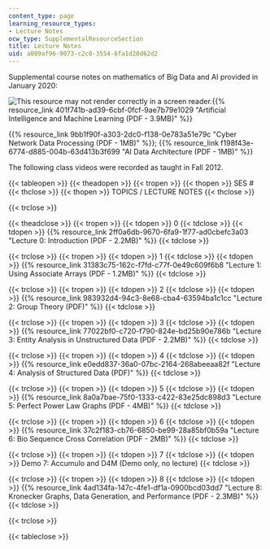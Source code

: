 ```yaml
---
content_type: page
learning_resource_types:
- Lecture Notes
ocw_type: SupplementalResourceSection
title: Lecture Notes
uid: a089af96-9073-c2c0-3554-6fa1d28d62d2
---
```


Supplemental course notes on mathematics of Big Data and AI provided in January 2020:

![This resource may not render correctly in a screen reader.](/images/inacessible.gif){{% resource_link 401f741b-ad39-6cbf-0fcf-9ae7b79e1029 "Artificial Intelligence and Machine Learning (PDF - 3.9MB)" %}}

{{% resource_link 9bb1f90f-a303-2dc0-f138-0e783a51e79c "Cyber Network Data Processing (PDF - 1MB)" %}}; {{% resource_link f198f43e-6774-d885-004b-63d413b3f699 "AI Data Architecture (PDF - 1MB)" %}}

The following class videos were recorded as taught in Fall 2012.

{{< tableopen >}}
{{< theadopen >}}
{{< tropen >}}
{{< thopen >}}
SES #
{{< thclose >}}
{{< thopen >}}
TOPICS / LECTURE NOTES
{{< thclose >}}

{{< trclose >}}

{{< theadclose >}}
{{< tropen >}}
{{< tdopen >}}
0
{{< tdclose >}}
{{< tdopen >}}
{{% resource_link 2ff0a6db-9670-6fa9-1f77-ad0cbefc3a03 "Lecture 0: Introduction (PDF - 2.2MB)" %}}
{{< tdclose >}}

{{< trclose >}}
{{< tropen >}}
{{< tdopen >}}
1
{{< tdclose >}}
{{< tdopen >}}
{{% resource_link 31383c75-162c-f7fd-c77f-0e49c609f6b8 "Lecture 1: Using Associate Arrays (PDF - 1.2MB)" %}}
{{< tdclose >}}

{{< trclose >}}
{{< tropen >}}
{{< tdopen >}}
2
{{< tdclose >}}
{{< tdopen >}}
{{% resource_link 983932d4-94c3-8e68-cba4-63594ba1c1cc "Lecture 2: Group Theory (PDF)" %}}
{{< tdclose >}}

{{< trclose >}}
{{< tropen >}}
{{< tdopen >}}
3
{{< tdclose >}}
{{< tdopen >}}
{{% resource_link 77022bf0-c720-f790-824e-bd25b90e786b "Lecture 3: Entity Analysis in Unstructured Data (PDF - 2.2MB)" %}}
{{< tdclose >}}

{{< trclose >}}
{{< tropen >}}
{{< tdopen >}}
4
{{< tdclose >}}
{{< tdopen >}}
{{% resource_link e0edd837-36a0-07bc-2164-268abeeaa82f "Lecture 4: Analysis of Structured Data (PDF)" %}}
{{< tdclose >}}

{{< trclose >}}
{{< tropen >}}
{{< tdopen >}}
5
{{< tdclose >}}
{{< tdopen >}}
{{% resource_link 8a0a7bae-75f0-1333-c422-83e25dc898d3 "Lecture 5: Perfect Power Law Graphs (PDF - 4MB)" %}}
{{< tdclose >}}

{{< trclose >}}
{{< tropen >}}
{{< tdopen >}}
6
{{< tdclose >}}
{{< tdopen >}}
{{% resource_link 37c2f183-cb76-6850-be99-28a85bf0b59a "Lecture 6: Bio Sequence Cross Correlation (PDF - 2MB)" %}}
{{< tdclose >}}

{{< trclose >}}
{{< tropen >}}
{{< tdopen >}}
7
{{< tdclose >}}
{{< tdopen >}}
Demo 7: Accumulo and D4M (Demo only, no lecture)
{{< tdclose >}}

{{< trclose >}}
{{< tropen >}}
{{< tdopen >}}
8
{{< tdclose >}}
{{< tdopen >}}
{{% resource_link 4ad134fa-147c-4fe1-df1a-0900bcd03dd7 "Lecture 8: Kronecker Graphs, Data Generation, and Performance (PDF - 2.3MB)" %}}
{{< tdclose >}}

{{< trclose >}}

{{< tableclose >}}